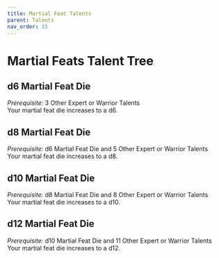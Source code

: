 ```yaml
---
title: Martial Feat Talents
parent: Talents
nav_order: 15
---
```


# Martial Feats Talent Tree

## d6 Martial Feat Die
*Prerequisite:* 3 Other Expert or Warrior Talents<br>
Your martial feat die increases to a d6.

## d8 Martial Feat Die
*Prerequisite:* d6 Martial Feat Die and 5 Other Expert or Warrior Talents<br>
Your martial feat die increases to a d8.

## d10 Martial Feat Die
*Prerequisite:* d8 Martial Feat Die and 8 Other Expert or Warrior Talents<br>
Your martial feat die increases to a d10.

## d12 Martial Feat Die
*Prerequisite:* d10 Martial Feat Die and 11 Other Expert or Warrior Talents<br>
Your martial feat die increases to a d12.
